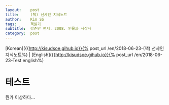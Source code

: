 ```yaml
---
layout:    post
title:     (책) 선샤인 지식노트
author:    Kim SS
tags: 	   책읽기
subtitle:  강준만 편저. 2008. 인물과 사상사
category:  post
---
```




[Korean]({{http://kisudsoe.gihub.io}}{% post_url /en/2018-06-23-(책) 선샤인 지식노트%) | [English]({{http://kisudsoe.gihub.io}}{% post_url /en/2018-06-23-Test english%)

# 테스트

뭔가 이상하다...